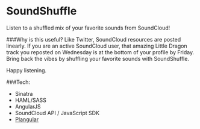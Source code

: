 # SoundShuffle

Listen to a shuffled mix of your favorite sounds from SoundCloud!

###Why is this useful?
Like Twitter, SoundCloud resources are posted linearly. If you are an active SoundCloud user, that amazing Little Dragon track you reposted on Wednesday is at the bottom of your profile by Friday. Bring back the vibes by shuffling your favorite sounds with SoundShuffle.

Happy listening.

###Tech:
- Sinatra
- HAML/SASS
- AngularJS
- SoundCloud API / JavaScript SDK
- [Plangular](https://github.com/jxnblk/plangular)
